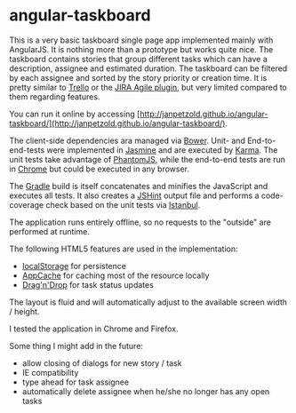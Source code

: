 angular-taskboard
=================

This is a very basic taskboard single page app implemented mainly with AngularJS. It is nothing more than a prototype but works quite nice. The taskboard contains stories that group different tasks which can have a description, assignee and estimated duration. The taskboard can be filtered by each assignee and sorted by the story priority or creation time. It is pretty similar to [Trello](https://trello.com/) or the [JIRA Agile plugin](https://www.atlassian.com/software/jira-agile/overview), but very limited compared to them regarding features.

You can run it online by accessing [http://janpetzold.github.io/angular-taskboard/](http://janpetzold.github.io/angular-taskboard/).

The client-side dependencies ara managed via [Bower](http://bower.io/). Unit- and End-to-end-tests were implemented in [Jasmine](https://jasmine.github.io/) and are executed by [Karma](http://karma-runner.github.io). The unit tests take advantage of [PhantomJS](http://phantomjs.org/), while the end-to-end tests are run in [Chrome](http://phantomjs.org/) but could be executed in any browser.

The [Gradle](http://www.gradle.org) build is itself concatenates and minifies the JavaScript and executes all tests. It also creates a [JSHint](http://www.jshint.com/) output file and performs a code-coverage check based on the unit tests via [Istanbul](http://gotwarlost.github.io/istanbul/).

The application runs entirely offline, so no requests to the "outside" are performed at runtime.

The following HTML5 features are used in the implementation:

* [localStorage](https://developer.mozilla.org/en-US/docs/Web/Guide/API/DOM/Storage#localStorage) for persistence
* [AppCache](https://developer.mozilla.org/en-US/docs/HTML/Using_the_application_cache) for caching most of the resource locally
* [Drag'n'Drop](https://developer.mozilla.org/en-US/docs/DragDrop/Drag_Operations) for task status updates

The layout is fluid and will automatically adjust to the available screen width / height.

I tested the application in Chrome and Firefox.

Some thing I might add in the future:

* allow closing of dialogs for new story / task
* IE compatibility
* type ahead for task assignee
* automatically delete assignee when he/she no longer has any open tasks

